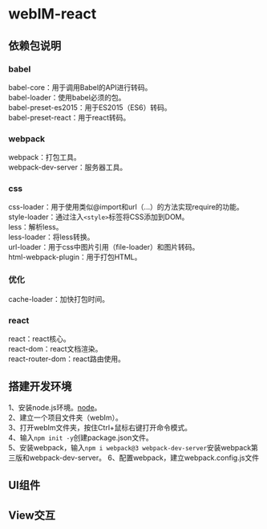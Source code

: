 # webIM-react
 
## 依赖包说明
### babel
babel-core：用于调用Babel的API进行转码。  
babel-loader：使用babel必须的包。  
babel-preset-es2015：用于ES2015（ES6）转码。  
babel-preset-react：用于react转码。
### webpack
webpack：打包工具。  
webpack-dev-server：服务器工具。
### css
css-loader：用于使用类似@import和url（...）的方法实现require的功能。  
style-loader：通过注入`<style>`标签将CSS添加到DOM。  
less：解析less。  
less-loader：将less转换。  
url-loader：用于css中图片引用（file-loader）和图片转码。  
html-webpack-plugin：用于打包HTML。
### 优化
cache-loader：加快打包时间。
### react
react：react核心。  
react-dom：react文档渲染。  
react-router-dom：react路由使用。

## 搭建开发环境
1、安装node.js环境。[node](http://imtxp.cn/2018/node/)。  
2、建立一个项目文件夹（webIm）。  
3、打开webIm文件夹，按住Ctrl+鼠标右键打开命令模式。  
4、输入`npm init -y`创建package.json文件。  
5、安装webpack，输入`npm i webpack@3 webpack-dev-server`安装webpack第三版和webpack-dev-server。
6、配置webpack，建立webpack.config.js文件
## UI组件
## View交互
